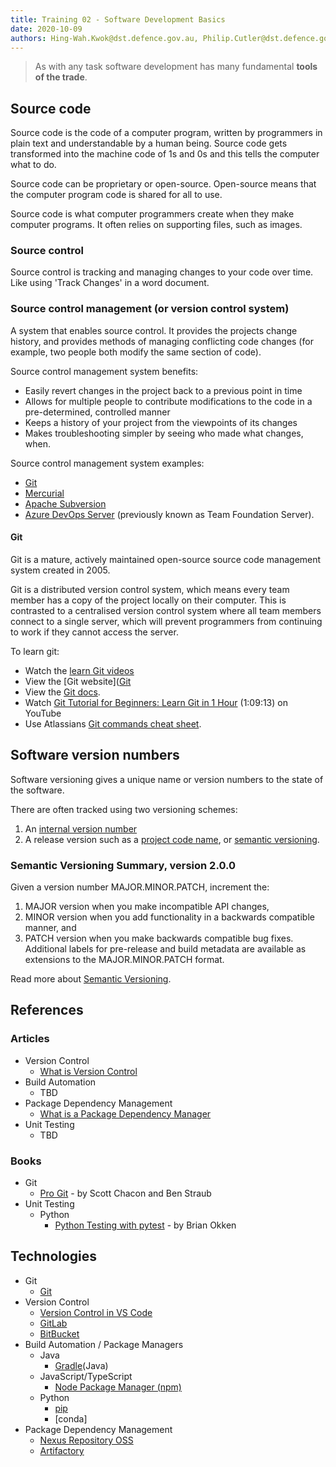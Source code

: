 ```yaml
---
title: Training 02 - Software Development Basics
date: 2020-10-09
authors: Hing-Wah.Kwok@dst.defence.gov.au, Philip.Cutler@dst.defence.gov.au
---
```


<!-- # Training 02 - Software Development Basics -->

> As with any task software development has many fundamental **tools of the trade**.

## Source code

Source code is the code of a computer program, written by programmers in plain text and understandable by a human being. Source code gets transformed into the machine code of 1s and 0s and this tells the computer what to do.

Source code can be proprietary or open-source. Open-source means that the computer program code is shared for all to use.

Source code is what computer programmers create when they make computer programs. It often relies on supporting files, such as images.

### Source control

Source control is tracking and managing changes to your code over time. Like using 'Track Changes' in a word document.

### Source control management (or version control system)

A system that enables source control. It provides the projects change  history, and provides methods of managing conflicting code changes (for example, two people both modify the same section of code).

Source control management system benefits:

* Easily revert changes in the project back to a previous point in time
* Allows for multiple people to contribute modifications to the code in a pre-determined, controlled manner
* Keeps a history of your project from the viewpoints of its changes
* Makes troubleshooting simpler by seeing who made what changes, when.

Source control management system examples:

* [Git](#git)
* [Mercurial](https://www.mercurial-scm.org/)
* [Apache Subversion](https://subversion.apache.org/)
* [Azure DevOps Server](https://azure.microsoft.com/en-au/services/devops/server/) (previously known as Team Foundation Server).

#### <a name="git"></a>Git

Git is a mature, actively maintained open-source source code management system created in 2005.

Git is a distributed version control system, which means every team member has a copy of the project locally on their computer. This is contrasted to a centralised version control system where all team members connect to a single server, which will prevent programmers from continuing to work if they cannot access the server.

To learn git:

* Watch the [learn Git videos](https://git-scm.com/videos)
* View the [Git website]([Git](https://git-scm.com/)
* View the [Git docs]().
* Watch [Git Tutorial for Beginners: Learn Git in 1 Hour](https://www.youtube.com/watch?v=8JJ101D3knE) (1:09:13) on YouTube
* Use Atlassians [Git commands cheat sheet](onenote:#section-id={878FE29D-7937-4B76-878B-4B2DB9B96219}&end&base-path=https://consiliumt-my.sharepoint.com/personal/kaylan_lily_consilium_technology/Documents/Kaylan%20@%20Consilium%20Technology%20Pty%20Ltd/DevOps.one).

## Software version numbers

Software versioning gives a unique name or version numbers to the state of the software.

There are often tracked using two versioning schemes:
1. An [internal version number](https://en.wikipedia.org/wiki/Software_versioning#Internal_version_numbers)
1. A release version such as a [project code name](https://en.wikipedia.org/wiki/Code_name#Project_code_name), or [semantic versioning](https://semver.org/).

### Semantic Versioning Summary, version 2.0.0

Given a version number MAJOR.MINOR.PATCH, increment the:

1. MAJOR version when you make incompatible API changes,
1. MINOR version when you add functionality in a backwards compatible manner, and
1. PATCH version when you make backwards compatible bug fixes.
Additional labels for pre-release and build metadata are available as extensions to the MAJOR.MINOR.PATCH format.

Read more about [Semantic Versioning](https://semver.org/).

## References

### Articles

- Version Control
  - [What is Version Control](https://www.atlassian.com/git/tutorials/what-is-version-control)
- Build Automation
  - TBD
- Package Dependency Management
  - [What is a Package Dependency Manager](https://blog.sonatype.com/what-is-a-package-dependency-manager)
- Unit Testing
  - TBD

### Books

- Git
  - [Pro Git](https://git-scm.com/book/en/v2) - by Scott Chacon and Ben Straub
- Unit Testing
  - Python
    - [Python Testing with pytest](https://learning.oreilly.com/library/view/python-testing-with/9781680502848/) - by Brian Okken

## Technologies

- Git
  - [Git](https://git-scm.com/)
- Version Control
  - [Version Control in VS Code](https://code.visualstudio.com/docs/editor/versioncontrol)
  - [GitLab](https://about.gitlab.com/)
  - [BitBucket](https://bitbucket.org/product)
- Build Automation / Package Managers
  - Java
    - [Gradle](https://gradle.org/)(Java)
  - JavaScript/TypeScript
    - [Node Package Manager (npm)](https://www.npmjs.com/)
  - Python
    - [pip](https://pypi.org/project/pip/)
    - [conda]
- Package Dependency Management
  - [Nexus Repository OSS](https://www.sonatype.com/nexus/repository-oss)
  - [Artifactory](https://jfrog.com/artifactory/)
